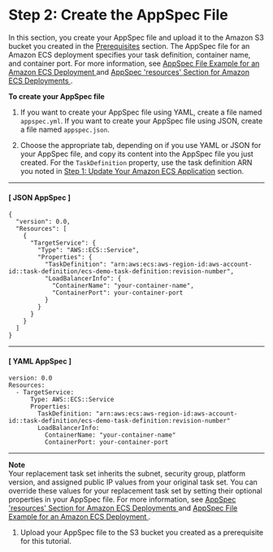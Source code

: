 # Step 2: Create the AppSpec File<a name="tutorial-ecs-create-appspec-file"></a>

 In this section, you create your AppSpec file and upload it to the Amazon S3 bucket you created in the [Prerequisites](tutorial-ecs-prereqs.md) section\. The AppSpec file for an Amazon ECS deployment specifies your task definition, container name, and container port\. For more information, see [ AppSpec File Example for an Amazon ECS Deployment ](reference-appspec-file-example.md#appspec-file-example-ecs) and [ AppSpec 'resources' Section for Amazon ECS Deployments ](reference-appspec-file-structure-resources.md#reference-appspec-file-structure-resources-ecs)\. 

**To create your AppSpec file**

1.  If you want to create your AppSpec file using YAML, create a file named `appspec.yml`\. If you want to create your AppSpec file using JSON, create a file named `appspec.json`\. 

1.  Choose the appropriate tab, depending on if you use YAML or JSON for your AppSpec file, and copy its content into the AppSpec file you just created\. For the `TaskDefinition` property, use the task definition ARN you noted in [ Step 1: Update Your Amazon ECS Application](tutorial-ecs-update-the-ecs-application.md) section\. 

------
#### [ JSON AppSpec ]

   ```
   {
     "version": 0.0,
     "Resources": [
       {
         "TargetService": {
           "Type": "AWS::ECS::Service",
           "Properties": {
             "TaskDefinition": "arn:aws:ecs:aws-region-id:aws-account-id::task-definition/ecs-demo-task-definition:revision-number",
             "LoadBalancerInfo": {
               "ContainerName": "your-container-name",
               "ContainerPort": your-container-port
             }
           }
         }
       }
     ]
   }
   ```

------
#### [ YAML AppSpec ]

   ```
   version: 0.0
   Resources:
     - TargetService:
         Type: AWS::ECS::Service
         Properties:
           TaskDefinition: "arn:aws:ecs:aws-region-id:aws-account-id::task-definition/ecs-demo-task-definition:revision-number"
           LoadBalancerInfo:
             ContainerName: "your-container-name"
             ContainerPort: your-container-port
   ```

------
**Note**  
 Your replacement task set inherits the subnet, security group, platform version, and assigned public IP values from your original task set\. You can override these values for your replacement task set by setting their optional properties in your AppSpec file\. For more information, see [ AppSpec 'resources' Section for Amazon ECS Deployments ](reference-appspec-file-structure-resources.md#reference-appspec-file-structure-resources-ecs) and [ AppSpec File Example for an Amazon ECS Deployment ](reference-appspec-file-example.md#appspec-file-example-ecs)\. 

1.  Upload your AppSpec file to the S3 bucket you created as a prerequisite for this tutorial\. 